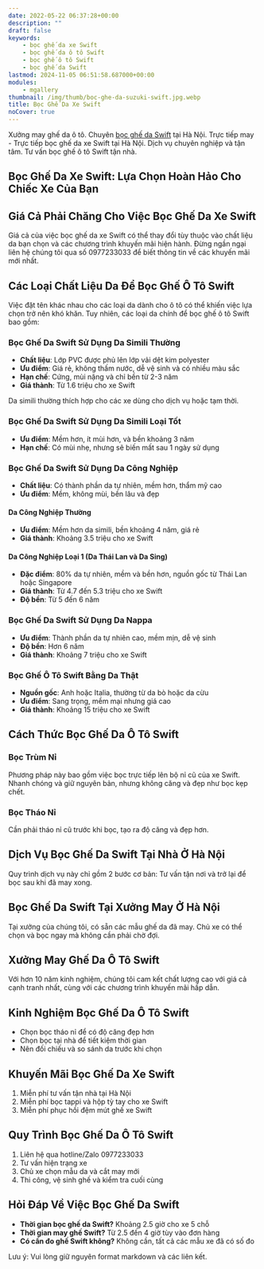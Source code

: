 ```yaml
---
date: 2022-05-22 06:37:28+00:00
description: ""
draft: false
keywords:
    - bọc ghế da xe Swift
    - bọc ghế da ô tô Swift
    - bọc ghế ô tô Swift
    - bọc ghế da Swift
lastmod: 2024-11-05 06:51:58.687000+00:00
modules:
    - mgallery
thumbnail: /img/thumb/boc-ghe-da-suzuki-swift.jpg.webp
title: Bọc Ghế Da Xe Swift
noCover: true
---
```


Xưởng may ghế da ô tô. Chuyên [bọc ghế da Swift](https://bocgheoto.vn/suzuki/boc-ghe-da-xe-swift.html/) tại Hà Nội. Trực tiếp may - Trực tiếp bọc ghế da xe Swift tại Hà Nội. Dịch vụ chuyên nghiệp và tận tâm. Tư vấn bọc ghế ô tô Swift tận nhà.

## Bọc Ghế Da Xe Swift: Lựa Chọn Hoàn Hảo Cho Chiếc Xe Của Bạn

## Giá Cả Phải Chăng Cho Việc Bọc Ghế Da Xe Swift
Giá cả của việc bọc ghế da xe Swift có thể thay đổi tùy thuộc vào chất liệu da bạn chọn và các chương trình khuyến mãi hiện hành. Đừng ngần ngại liên hệ chúng tôi qua số 0977233033 để biết thông tin về các khuyến mãi mới nhất.

## Các Loại Chất Liệu Da Để Bọc Ghế Ô Tô Swift
Việc đặt tên khác nhau cho các loại da dành cho ô tô có thể khiến việc lựa chọn trở nên khó khăn. Tuy nhiên, các loại da chính để bọc ghế ô tô Swift bao gồm:

### Bọc Ghế Da Swift Sử Dụng Da Simili Thường
- **Chất liệu**: Lớp PVC được phủ lên lớp vải dệt kim polyester
- **Ưu điểm**: Giá rẻ, không thấm nước, dễ vệ sinh và có nhiều màu sắc
- **Hạn chế**: Cứng, mùi nặng và chỉ bền từ 2-3 năm
- **Giá thành**: Từ 1.6 triệu cho xe Swift

Da simili thường thích hợp cho các xe dùng cho dịch vụ hoặc tạm thời.

### Bọc Ghế Da Swift Sử Dụng Da Simili Loại Tốt
- **Ưu điểm**: Mềm hơn, ít mùi hơn, và bền khoảng 3 năm
- **Hạn chế**: Có mùi nhẹ, nhưng sẽ biến mất sau 1 ngày sử dụng

### Bọc Ghế Da Swift Sử Dụng Da Công Nghiệp
- **Chất liệu**: Có thành phần da tự nhiên, mềm hơn, thẩm mỹ cao
- **Ưu điểm**: Mềm, không mùi, bền lâu và đẹp

#### Da Công Nghiệp Thường
- **Ưu điểm**: Mềm hơn da simili, bền khoảng 4 năm, giá rẻ
- **Giá thành**: Khoảng 3.5 triệu cho xe Swift

#### Da Công Nghiệp Loại 1 (Da Thái Lan và Da Sing)
- **Đặc điểm**: 80% da tự nhiên, mềm và bền hơn, nguồn gốc từ Thái Lan hoặc Singapore
- **Giá thành**: Từ 4.7 đến 5.3 triệu cho xe Swift
- **Độ bền**: Từ 5 đến 6 năm

### Bọc Ghế Da Swift Sử Dụng Da Nappa
- **Ưu điểm**: Thành phần da tự nhiên cao, mềm mịn, dễ vệ sinh
- **Độ bền**: Hơn 6 năm
- **Giá thành**: Khoảng 7 triệu cho xe Swift

### Bọc Ghế Ô Tô Swift Bằng Da Thật
- **Nguồn gốc**: Anh hoặc Italia, thường từ da bò hoặc da cừu
- **Ưu điểm**: Sang trọng, mềm mại nhưng giá cao
- **Giá thành**: Khoảng 15 triệu cho xe Swift

## Cách Thức Bọc Ghế Da Ô Tô Swift
### Bọc Trùm Nỉ
Phương pháp này bao gồm việc bọc trực tiếp lên bộ nỉ cũ của xe Swift. Nhanh chóng và giữ nguyên bản, nhưng không căng và đẹp như bọc kẹp chết.

### Bọc Tháo Nỉ
Cần phải tháo nỉ cũ trước khi bọc, tạo ra độ căng và đẹp hơn.

## Dịch Vụ Bọc Ghế Da Swift Tại Nhà Ở Hà Nội
Quy trình dịch vụ này chỉ gồm 2 bước cơ bản: Tư vấn tận nơi và trở lại để bọc sau khi đã may xong.

## Bọc Ghế Da Swift Tại Xưởng May Ở Hà Nội
Tại xưởng của chúng tôi, có sẵn các mẫu ghế da đã may. Chủ xe có thể chọn và bọc ngay mà không cần phải chờ đợi.

## Xưởng May Ghế Da Ô Tô Swift
Với hơn 10 năm kinh nghiệm, chúng tôi cam kết chất lượng cao với giá cả cạnh tranh nhất, cùng với các chương trình khuyến mãi hấp dẫn.

## Kinh Nghiệm Bọc Ghế Da Ô Tô Swift
- Chọn bọc tháo nỉ để có độ căng đẹp hơn
- Chọn bọc tại nhà để tiết kiệm thời gian
- Nên đối chiếu và so sánh da trước khi chọn

## Khuyến Mãi Bọc Ghế Da Xe Swift
1. Miễn phí tư vấn tận nhà tại Hà Nội
2. Miễn phí bọc tappi và hộp tỳ tay cho xe Swift
3. Miễn phí phục hồi đệm mút ghế xe Swift

## Quy Trình Bọc Ghế Da Ô Tô Swift
1. Liên hệ qua hotline/Zalo 0977233033
2. Tư vấn hiện trạng xe
3. Chủ xe chọn mẫu da và cắt may mới
4. Thi công, vệ sinh ghế và kiểm tra cuối cùng

## Hỏi Đáp Về Việc Bọc Ghế Da Swift
- **Thời gian bọc ghế da Swift?** Khoảng 2.5 giờ cho xe 5 chỗ
- **Thời gian may ghế Swift?** Từ 2.5 đến 4 giờ tùy vào đơn hàng
- **Có cần đo ghế Swift không?** Không cần, tất cả các mẫu xe đã có số đo

Lưu ý: Vui lòng giữ nguyên format markdown và các liên kết.